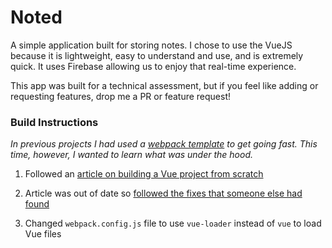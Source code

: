 # Noted

A simple application built for storing notes. I chose to use the VueJS because it is lightweight, easy to understand and use, and is extremely quick. It uses Firebase allowing us to enjoy that real-time experience.

This app was built for a technical assessment, but if you feel like adding or requesting features, drop me a PR or feature request!

### Build Instructions

_In previous projects I had used a [webpack template](https://github.com/vuejs-templates/webpack) to get going fast. This time, however, I wanted to learn what was under the hood._

1. Followed an [article on building a Vue project from scratch](https://skyronic.com/blog/vue-project-scratch)

2. Article was out of date so [followed the fixes that someone else had found](https://gist.github.com/mjhanninen/d9cb707c6419588f36b93a936470aeae)

3. Changed `webpack.config.js` file to use `vue-loader` instead of `vue` to load Vue files
